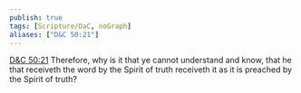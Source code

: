 ```yaml
---
publish: true
tags: [Scripture/DaC, noGraph]
aliases: ["D&C 50:21"]
---
```

[D&C 50:21](https://churchofjesuschrist.org/study/scriptures/dc-testament/dc/50?lang=eng&id=p21#p21) Therefore, why is it that ye cannot understand and know, that he that receiveth the word by the Spirit of truth receiveth it as it is preached by the Spirit of truth?
